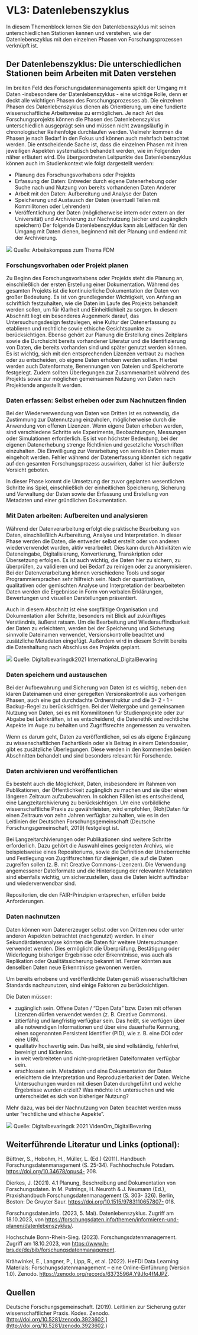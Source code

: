 # VL3: Datenlebenszyklus

In diesem Themenblock lernen Sie den Datenlebenszyklus mit seinen unterschiedlichen Stationen
kennen und verstehen, wie der Datenlebenszyklus mit den einzelnen Phasen von
Forschungsprozessen verknüpft ist.

## Der Datenlebenszyklus: Die unterschiedlichen Stationen beim Arbeiten mit Daten verstehen

Im breiten Feld des Forschungsdatenmanagements spielt der Umgang mit Daten -insbesondere der
Datenlebenszyklus - eine wichtige Rolle, denn er deckt alle wichtigen Phasen des
Forschungsprozesses ab. Die einzelnen Phasen des Datenlebenszyklus dienen als Orientierung, um
eine fundierte wissenschaftliche Arbeitsweise zu ermöglichen.
Je nach Art des Forschungsprojekts können die Phasen des Datenlebenszyklus unterschiedlich
ausgeprägt sein und müssen nicht zwangsläufig in chronologischer Reihenfolge durchlaufen werden.
Vielmehr kommen die Phasen je nach Bedarf in den Fokus und können auch mehrfach betrachtet
werden. Die entscheidende Sache ist, dass die einzelnen Phasen mit ihren jeweiligen Aspekten
systematisch behandelt werden, wie im Folgenden näher erläutert wird.
Die übergeordneten Leitpunkte des Datenlebenszyklus können auch im Studienkontext wie folgt
dargestellt werden:

- Planung des Forschungsvorhabens oder Projekts
- Erfassung der Daten: Entweder durch eigene Datenerhebung oder Suche nach und Nutzung
    von bereits vorhandenen Daten Anderer
- Arbeit mit den Daten: Aufbereitung und Analyse der Daten
- Speicherung und Austausch der Daten (eventuell Teilen mit Kommilitonen oder Lehrenden)
- Veröffentlichung der Daten (möglicherweise intern oder extern an der Universität) und
    Archivierung zur Nachnutzung (sicher und zugänglich speichern)
Der folgende Datenlebenszyklus kann als Leitfaden für den Umgang mit Daten dienen, beginnend mit
der Planung und endend mit der Archivierung.

![](https://)
Quelle: Arbeitskompass zum Thema FDM

### Forschungsvorhaben oder Projekt planen

Zu Beginn des Forschungsvorhabens oder Projekts steht die Planung an, einschließlich der ersten
Erstellung einer Dokumentation. Während des gesamten Projekts ist die kontinuierliche
Dokumentation der Daten von großer Bedeutung. Es ist von grundlegender Wichtigkeit, von Anfang
an schriftlich festzuhalten, wie die Daten im Laufe des Projekts behandelt werden sollen, um für
Klarheit und Einheitlichkeit zu sorgen.
In diesem Abschnitt liegt ein besonderes Augenmerk darauf, das Untersuchungsdesign festzulegen,
eine Kultur der Datenerfassung zu etablieren und rechtliche sowie ethische Gesichtspunkte zu
berücksichtigen. Ebenso gehört zur Planung die Erstellung eines Zeitplans sowie die Durchsicht
bereits vorhandener Literatur und die Identifizierung von Daten, die bereits vorhanden sind und später
genutzt werden können. Es ist wichtig, sich mit den entsprechenden Lizenzen vertraut zu machen
oder zu entscheiden, ob eigene Daten erhoben werden sollen. Hierbei werden auch Datenformate,
Benennungen von Dateien und Speicherorte festgelegt. Zudem sollten Überlegungen zur
Zusammenarbeit während des Projekts sowie zur möglichen gemeinsamen Nutzung von Daten nach
Projektende angestellt werden.

### Daten erfassen: Selbst erheben oder zum Nachnutzen finden

Bei der Wiederverwendung von Daten von Dritten ist es notwendig, die Zustimmung zur Datennutzung
einzuholen, möglicherweise durch die Anwendung von offenen Lizenzen. Wenn eigene Daten
erhoben werden, sind verschiedene Schritte wie Experimente, Beobachtungen, Messungen oder
Simulationen erforderlich. Es ist von höchster Bedeutung, bei der eigenen Datenerhebung strenge
Richtlinien und gesetzliche Vorschriften einzuhalten. Die Einwilligung zur Verarbeitung von sensiblen
Daten muss eingeholt werden. Fehler während der Datenerfassung könnten sich negativ auf den
gesamten Forschungsprozess auswirken, daher ist hier äußerste Vorsicht geboten.

In dieser Phase kommt die Umsetzung der zuvor geplanten wesentlichen Schritte ins Spiel,
einschließlich der einheitlichen Speicherung, Sicherung und Verwaltung der Daten sowie der
Erfassung und Erstellung von Metadaten und einer gründlichen Dokumentation.

### Mit Daten arbeiten: Aufbereiten und analysieren

Während der Datenverarbeitung erfolgt die praktische Bearbeitung von Daten, einschließlich
Aufbereitung, Analyse und Interpretation. In dieser Phase werden die Daten, die entweder selbst
erstellt oder von anderen wiederverwendet wurden, aktiv verarbeitet. Dies kann durch Aktivitäten wie
Dateneingabe, Digitalisierung, Konvertierung, Transkription oder Übersetzung erfolgen. Es ist auch
wichtig, die Daten hier zu sichern, zu überprüfen, zu validieren und bei Bedarf zu reinigen oder zu
anonymisieren. Bei der Datenverarbeitung können verschiedene Tools und sogar
Programmiersprachen sehr hilfreich sein. Nach der quantitativen, qualitativen oder gemischten
Analyse und Interpretation der bearbeiteten Daten werden die Ergebnisse in Form von verbalen
Erklärungen, Bewertungen und visuellen Darstellungen präsentiert.

Auch in diesem Abschnitt ist eine sorgfältige Organisation und Dokumentation aller Schritte,
besonders mit Blick auf zukünftiges Verständnis, äußerst ratsam. Um die Bearbeitung und
Wiederauffindbarkeit der Daten zu erleichtern, werden bei der Speicherung und Sicherung sinnvolle
Dateinamen verwendet, Versionskontrolle beachtet und zusätzliche Metadaten eingefügt. Außerdem
wird in diesem Schritt bereits die Datenhaltung nach Abschluss des Projekts geplant.

![](https://)
Quelle: Digitalbevaringdk2021 International_DigitalBevaring

### Daten speichern und austauschen

Bei der Aufbewahrung und Sicherung von Daten ist es wichtig, neben den klaren Dateinamen und
einer geregelten Versionskontrolle aus vorherigen Phasen, auch eine gut durchdachte Ordnerstruktur
und die 3- 2 - 1 - Backup-Regel zu berücksichtigen. Bei der Weitergabe und gemeinsamen Nutzung von
Daten, sei es mit Kommilitonen für Studienprojekte oder zur Abgabe bei Lehrkräften, ist es
entscheidend, die Datenethik und rechtliche Aspekte im Auge zu behalten und Zugriffsrechte
angemessen zu verwalten.

Wenn es darum geht, Daten zu veröffentlichen, sei es als eigene Ergänzung zu wissenschaftlichen
Fachartikeln oder als Beitrag in einem Datendossier, gibt es zusätzliche Überlegungen. Diese werden
in den kommenden beiden Abschnitten behandelt und sind besonders relevant für Forschende.

### Daten archivieren und veröffentlichen

Es besteht auch die Möglichkeit, Daten, insbesondere im Rahmen von Publikationen, der
Öffentlichkeit zugänglich zu machen und sie über einen längeren Zeitraum aufzubewahren. In solchen
Fällen ist es entscheidend, eine Langzeitarchivierung zu berücksichtigen. Um eine vorbildliche
wissenschaftliche Praxis zu gewährleisten, wird empfohlen, (Roh)Daten für einen Zeitraum von zehn
Jahren verfügbar zu halten, wie es in den Leitlinien der Deutschen Forschungsgemeinschaft (Deutsche Forschungsgemeinschaft, 2019) festgelegt ist.

Bei Langzeitarchivierungen oder Publikationen sind weitere Schritte erforderlich. Dazu gehört die
Auswahl eines geeigneten Archivs, wie beispielsweise eines Repositoriums, sowie die Definition der
Urheberrechte und Festlegung von Zugriffsrechten für diejenigen, die auf die Daten zugreifen sollen
(z. B. mit Creative Commons-Lizenzen). Die Verwendung angemessener Dateiformate und die
Hinterlegung der relevanten Metadaten sind ebenfalls wichtig, um sicherzustellen, dass die Daten
leicht auffindbar und wiederverwendbar sind.

Repositorien, die den FAIR-Prinzipien entsprechen, erfüllen beide Anforderungen.

### Daten nachnutzen

Daten können vom Datenerzeuger selbst oder von Dritten neu oder unter anderen Aspekten
betrachtet (nachgenutzt) werden. In einer Sekundärdatenanalyse könnten die Daten für weitere
Untersuchungen verwendet werden. Dies ermöglicht die Überprüfung, Bestätigung oder Widerlegung
bisheriger Ergebnisse oder Erkenntnisse, was auch als Replikation oder Qualitätssicherung bekannt
ist. Ferner könnten aus denselben Daten neue Erkenntnisse gewonnen werden.


Um bereits erhobene und veröffentlichte Daten gemäß wissenschaftlichen Standards nachzunutzen,
sind einige Faktoren zu berücksichtigen.

Die Daten müssen:

- zugänglich sein. Offene Daten / “Open Data” bzw. Daten mit offenen Lizenzen dürfen
    verwendet werden (z. B. Creative Commons).
- zitierfähig und langfristig verfügbar sein. Das heißt, sie verfügen über alle notwendigen
    Informationen und über eine dauerhafte Kennung, einen sogenannten Persistent Identifier
    (PID), wie z. B. eine DOI oder eine URN.
- qualitativ hochwertig sein. Das heißt, sie sind vollständig, fehlerfrei, bereinigt und lückenlos.
- in weit verbreiteten und nicht-proprietären Dateiformaten verfügbar sein.
- erschlossen sein. Metadaten und eine Dokumentation der Daten erleichtern die Interpretation
    und Reproduzierbarkeit der Daten. Welche Untersuchungen wurden mit diesen Daten
    durchgeführt und welche Ergebnisse wurden erzielt? Was möchte ich untersuchen und wie
    unterscheidet es sich von bisheriger Nutzung?

Mehr dazu, was bei der Nachnutzung von Daten beachtet werden muss unter “rechtliche und ethische
Aspekte”.

![](https://)
Quelle: Digitalbevaringdk 2021 VidenOm_DigitalBevaring


## Weiterführende Literatur und Links (optional):

Büttner, S., Hobohm, H., Müller, L. (Ed.) (2011). Handbuch Forschungsdatenmanagement (S. 25-34).
Fachhochschule Potsdam. https://doi.org/10.34678/opus4- 208.

Dierkes, J. (2021). 4.1 Planung, Beschreibung und Dokumentation von Forschungsdaten. In M.
Putnings, H. Neuroth & J. Neumann (Ed.), Praxishandbuch Forschungsdatenmanagement (S. 303-
326). Berlin, Boston: De Gruyter Saur. https://doi.org/10.1515/9783110657807- 018.

Forschungsdaten.info. (2023, 5. Mai). Datenlebenszyklus. Zugriff am 18.10.2023, von
https://forschungsdaten.info/themen/informieren-und-planen/datenlebenszyklus/.

Hochschule Bonn-Rhein-Sieg. (2023). Forschungsdatenmanagement. Zugriff am 18.10.2023, von
https://www.h-brs.de/de/bib/forschungsdatenmanagement.

Krähwinkel, E., Langner, P., Lipp, R., et al. (2022). HeFDI Data Learning Materials:
Forschungsdatenmanagement _–_ eine Online-Einführung (Version 1.0). Zenodo.
https://zenodo.org/records/6373596#.Y9Jfo4fMJPZ.

## Quellen

Deutsche Forschungsgemeinschaft. (2019). Leitlinien zur Sicherung guter wissenschaftlicher Praxis.
Kodex. Zenodo. [http://doi.org/10.5281/zenodo.3923602.](http://doi.org/10.5281/zenodo.3923602.)
